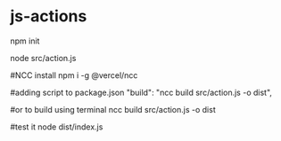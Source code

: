 # js-actions

npm init

node src/action.js

#NCC install
npm i -g @vercel/ncc

#adding script to package.json
"build": "ncc build src/action.js -o dist",

#or to build using terminal 
ncc build src/action.js -o dist

#test it
node dist/index.js




